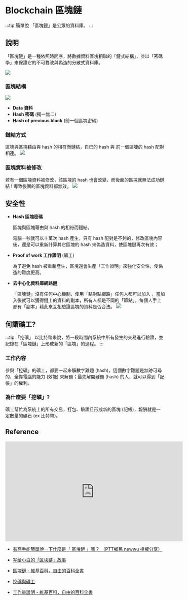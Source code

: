 
# Blockchain 區塊鏈

:::tip 簡單說
「區塊鏈」是公眾的資料庫。
:::

## 說明
「區塊鏈」是一種依照時間序，將數據資料區塊相聯的「鏈式結構」，並以「密碼學」來保證它的不可篡改與偽造的分散式資料庫。

![](https://s3.us-west-2.amazonaws.com/secure.notion-static.com/3a6b043c-dcf4-4c6b-9852-7f1140b0bf4c/Untitled.png?X-Amz-Algorithm=AWS4-HMAC-SHA256&X-Amz-Content-Sha256=UNSIGNED-PAYLOAD&X-Amz-Credential=AKIAT73L2G45EIPT3X45%2F20220726%2Fus-west-2%2Fs3%2Faws4_request&X-Amz-Date=20220726T071800Z&X-Amz-Expires=86400&X-Amz-Signature=813185a46b879c97a676bc1bc1f091bdaf92e9f05f341d4289de176533cdde16&X-Amz-SignedHeaders=host&response-content-disposition=filename%20%3D%22Untitled.png%22&x-id=GetObject)

### 區塊結構

![](https://s3.us-west-2.amazonaws.com/secure.notion-static.com/e7776703-ff52-4844-ab00-f437f2fc1839/Untitled.png?X-Amz-Algorithm=AWS4-HMAC-SHA256&X-Amz-Content-Sha256=UNSIGNED-PAYLOAD&X-Amz-Credential=AKIAT73L2G45EIPT3X45%2F20220726%2Fus-west-2%2Fs3%2Faws4_request&X-Amz-Date=20220726T071943Z&X-Amz-Expires=86400&X-Amz-Signature=e12df52c07df34cbaa9926cce67cfe0e751f6db4edc5442f7602606fd90194e6&X-Amz-SignedHeaders=host&response-content-disposition=filename%20%3D%22Untitled.png%22&x-id=GetObject)

- **Data 資料**
- **Hash 密碼** (獨一無二)
- **Hash of previous block** (前一個區塊密碼)

### 鏈結方式
區塊與區塊藉由與 hash 的相符而鏈結，自已的 hash 與 前一個區塊的 hash 配對相連。
![](https://s3.us-west-2.amazonaws.com/secure.notion-static.com/70d6a73e-13b5-4b2d-bd1d-5cd39ddac452/Untitled.png?X-Amz-Algorithm=AWS4-HMAC-SHA256&X-Amz-Content-Sha256=UNSIGNED-PAYLOAD&X-Amz-Credential=AKIAT73L2G45EIPT3X45%2F20220726%2Fus-west-2%2Fs3%2Faws4_request&X-Amz-Date=20220726T072256Z&X-Amz-Expires=86400&X-Amz-Signature=883c80a937091915b9c50462900de4b360156e69777adc8538b71c37d1e01dff&X-Amz-SignedHeaders=host&response-content-disposition=filename%20%3D%22Untitled.png%22&x-id=GetObject)

### 區塊資料被修改
若有一個區塊資料被修改，該區塊的 hash 也會改變，而後面的區塊就無法成功鏈結 ! 導致後面的區塊資料都無效。
![](https://s3.us-west-2.amazonaws.com/secure.notion-static.com/84d46dfb-f60b-4bb1-927a-f967011ae1fb/Untitled.png?X-Amz-Algorithm=AWS4-HMAC-SHA256&X-Amz-Content-Sha256=UNSIGNED-PAYLOAD&X-Amz-Credential=AKIAT73L2G45EIPT3X45%2F20220726%2Fus-west-2%2Fs3%2Faws4_request&X-Amz-Date=20220726T072434Z&X-Amz-Expires=86400&X-Amz-Signature=ea3dff0bcd7e808e87a41de1b08148d11b55f37a4eee4de4cfe1599feee12972&X-Amz-SignedHeaders=host&response-content-disposition=filename%20%3D%22Untitled.png%22&x-id=GetObject)

## 安全性
- **Hash 區塊密碼**
    
    區塊與區塊藉由與 hash 的相符而鏈結。
    
    電腦一秒就可以十萬次 hash 產生，只有 hash 配對是不夠的，修改區塊內容後，還是可以重新計算其它區塊的 hash 來偽造資料，使區塊鍵再次有效；
    
- **Proof of work 工作證明** (礦工)
    
    為了避免 hash 被重新產生，區塊還會生產「工作證明」來強化安全性，使偽造的難度更高。
    
- **去中心化資料庫網路鏈**

    「區塊鏈」沒有任何中心機制，使用「點對點網路」任何人都可以加入 ，當加入後就可以獲得鏈上的資料的副本，所有人都是不同的「節點」，每個人手上都有「副本」藉此來互相驗證區塊的資料是否合法。
    ![](https://s3.us-west-2.amazonaws.com/secure.notion-static.com/461ac2a7-37be-45ca-a9a4-63fdec20dde3/Untitled.png?X-Amz-Algorithm=AWS4-HMAC-SHA256&X-Amz-Content-Sha256=UNSIGNED-PAYLOAD&X-Amz-Credential=AKIAT73L2G45EIPT3X45%2F20220726%2Fus-west-2%2Fs3%2Faws4_request&X-Amz-Date=20220726T072634Z&X-Amz-Expires=86400&X-Amz-Signature=778e03d2d0c72b36b577835a4714ac6e1727857b67444164736a01efb541506e&X-Amz-SignedHeaders=host&response-content-disposition=filename%20%3D%22Untitled.png%22&x-id=GetObject)
    
## 何謂礦工?

:::tip 「挖礦」
以比特幣來說，將一段時間內系統中所有發生的交易進行驗證，並記錄在「區塊鏈」上形成新的「區塊」的過程。
:::

### 工作內容
參與「挖礦」的礦工，都要一起來解數字難題 (hash)，這個數字難題是無跡可尋的，全靠電腦的能力 (效能) 來解題；最先解開難題 (hash) 的人，就可以得到「記帳」的權利。

### 為什麼要「挖礦」?
礦工幫忙為系統上的所有交易，打包、驗證且形成新的區塊 (記帳)，報酬就是一定數量的礦石 (ex 比特幣)。


## Reference

<iframe width="560" height="315" src="https://www.youtube.com/embed/SSo_EIwHSd4" title="YouTube video player" frameborder="0" allow="accelerometer; autoplay; clipboard-write; encrypted-media; gyroscope; picture-in-picture" allowfullscreen></iframe>

- [有高手能簡單說一下什麼是「 區塊鏈 」嗎？ （PTT鄉民 newwu 授權分享）](https://www.kocpc.com.tw/archives/206307)

- [写给小白的「区块链」故事](https://mp.weixin.qq.com/s/MXueYPKQb4R8JJ6MvCtiWQ)

- [區塊鏈 - 維基百科，自由的百科全書](https://zh.m.wikipedia.org/zh-tw/%E5%8C%BA%E5%9D%97%E9%93%BE)

- [挖礦與礦工](https://guide.blocto.app/article/mining-and-miner)

- [工作量證明 - 維基百科，自由的百科全書](https://zh.m.wikipedia.org/zh-tw/%E5%B7%A5%E4%BD%9C%E9%87%8F%E8%AD%89%E6%98%8E)